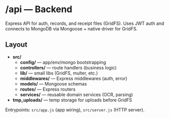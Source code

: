# /api — Backend

Express API for auth, records, and receipt files (GridFS). Uses JWT auth and connects to MongoDB via Mongoose + native driver for GridFS.

## Layout
- **src/**
  - **config/** — app/env/mongo bootstrapping
  - **controllers/** — route handlers (business logic)
  - **lib/** — small libs (GridFS, multer, etc.)
  - **middlewares/** — Express middlewares (auth, error)
  - **models/** — Mongoose schemas
  - **routes/** — Express routers
  - **services/** — reusable domain services (OCR, parsing)
- **tmp_uploads/** — temp storage for uploads before GridFS

Entrypoints: `src/app.js` (app wiring), `src/server.js` (HTTP server).
